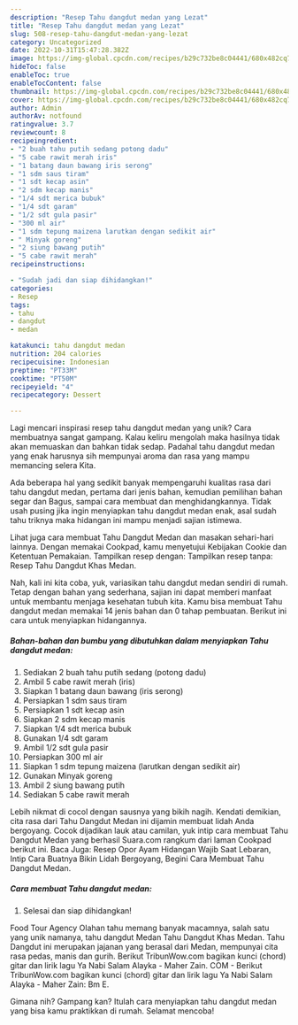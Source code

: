 ```yaml
---
description: "Resep Tahu dangdut medan yang Lezat"
title: "Resep Tahu dangdut medan yang Lezat"
slug: 508-resep-tahu-dangdut-medan-yang-lezat
category: Uncategorized
date: 2022-10-31T15:47:28.382Z
image: https://img-global.cpcdn.com/recipes/b29c732be8c04441/680x482cq70/tahu-dangdut-medan-foto-resep-utama.jpg
hideToc: false
enableToc: true
enableTocContent: false
thumbnail: https://img-global.cpcdn.com/recipes/b29c732be8c04441/680x482cq70/tahu-dangdut-medan-foto-resep-utama.jpg
cover: https://img-global.cpcdn.com/recipes/b29c732be8c04441/680x482cq70/tahu-dangdut-medan-foto-resep-utama.jpg
author: Admin
authorAv: notfound
ratingvalue: 3.7
reviewcount: 8
recipeingredient:
- "2 buah tahu putih sedang potong dadu"
- "5 cabe rawit merah iris"
- "1 batang daun bawang iris serong"
- "1 sdm saus tiram"
- "1 sdt kecap asin"
- "2 sdm kecap manis"
- "1/4 sdt merica bubuk"
- "1/4 sdt garam"
- "1/2 sdt gula pasir"
- "300 ml air"
- "1 sdm tepung maizena larutkan dengan sedikit air"
- " Minyak goreng"
- "2 siung bawang putih"
- "5 cabe rawit merah"
recipeinstructions:

- "Sudah jadi dan siap dihidangkan!"
categories:
- Resep
tags:
- tahu
- dangdut
- medan

katakunci: tahu dangdut medan 
nutrition: 204 calories
recipecuisine: Indonesian
preptime: "PT33M"
cooktime: "PT50M"
recipeyield: "4"
recipecategory: Dessert

---
```





Lagi mencari inspirasi resep tahu dangdut medan yang unik? Cara membuatnya sangat gampang. Kalau keliru mengolah maka hasilnya tidak akan memuaskan dan bahkan tidak sedap. Padahal tahu dangdut medan yang enak harusnya sih mempunyai aroma dan rasa yang mampu memancing selera Kita.





Ada beberapa hal yang sedikit banyak mempengaruhi kualitas rasa dari tahu dangdut medan, pertama dari jenis bahan, kemudian pemilihan bahan segar dan Bagus, sampai cara membuat dan menghidangkannya. Tidak usah pusing jika ingin menyiapkan tahu dangdut medan enak,      asal sudah tahu triknya maka hidangan ini mampu menjadi sajian istimewa.














Lihat juga cara membuat Tahu Dangdut Medan dan masakan sehari-hari lainnya. Dengan memakai Cookpad, kamu menyetujui Kebijakan Cookie dan Ketentuan Pemakaian. Tampilkan resep dengan: Tampilkan resep tanpa: Resep Tahu Dangdut Khas Medan.






Nah, kali ini kita coba, yuk, variasikan tahu dangdut medan sendiri di rumah. Tetap dengan bahan yang sederhana, sajian ini dapat memberi manfaat untuk membantu menjaga kesehatan tubuh kita. Kamu bisa membuat Tahu dangdut medan memakai 14 jenis bahan dan 0 tahap pembuatan. Berikut ini cara untuk menyiapkan hidangannya.

<!--inarticleads1-->

##### Bahan-bahan dan bumbu yang dibutuhkan dalam menyiapkan Tahu dangdut medan:

1. Sediakan 2 buah tahu putih sedang (potong dadu)
1. Ambil 5 cabe rawit merah (iris)
1. Siapkan 1 batang daun bawang (iris serong)
1. Persiapkan 1 sdm saus tiram
1. Persiapkan 1 sdt kecap asin
1. Siapkan 2 sdm kecap manis
1. Siapkan 1/4 sdt merica bubuk
1. Gunakan 1/4 sdt garam
1. Ambil 1/2 sdt gula pasir
1. Persiapkan 300 ml air
1. Siapkan 1 sdm tepung maizena (larutkan dengan sedikit air)
1. Gunakan  Minyak goreng
1. Ambil 2 siung bawang putih
1. Sediakan 5 cabe rawit merah


Lebih nikmat di cocol dengan sausnya yang bikih nagih. Kendati demikian, cita rasa dari Tahu Dangdut Medan ini dijamin membuat lidah Anda bergoyang. Cocok dijadikan lauk atau camilan, yuk intip cara membuat Tahu Dangdut Medan yang berhasil Suara.com rangkum dari laman Cookpad berikut ini. Baca Juga: Resep Opor Ayam Hidangan Wajib Saat Lebaran, Intip Cara Buatnya Bikin Lidah Bergoyang, Begini Cara Membuat Tahu Dangdut Medan. 

<!--inarticleads2-->

##### Cara membuat Tahu dangdut medan:


1. Selesai dan siap dihidangkan!

Food Tour Agency Olahan tahu memang banyak macamnya, salah satu yang unik namanya, tahu dangdut Medan Tahu Dangdut Khas Medan. Tahu Dangdut ini merupakan jajanan yang berasal dari Medan, mempunyai cita rasa pedas, manis dan gurih. Berikut TribunWow.com bagikan kunci (chord) gitar dan lirik lagu Ya Nabi Salam Alayka - Maher Zain. COM - Berikut TribunWow.com bagikan kunci (chord) gitar dan lirik lagu Ya Nabi Salam Alayka - Maher Zain: Bm E. 

Gimana nih? Gampang kan? Itulah cara menyiapkan tahu dangdut medan yang bisa kamu praktikkan di rumah. Selamat mencoba!
